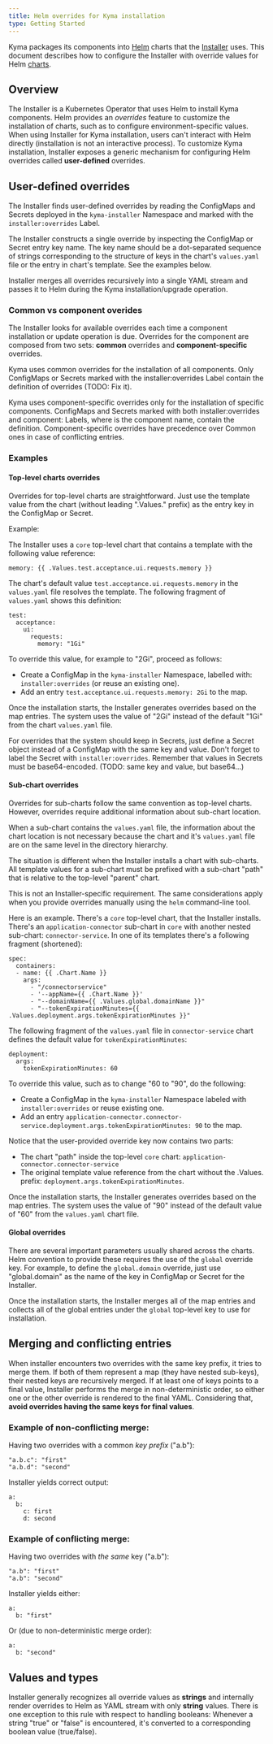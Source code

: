 ```yaml
---
title: Helm overrides for Kyma installation
type: Getting Started
---
```


Kyma packages its components into [Helm](https://github.com/helm/helm/tree/master/docs) charts that the [Installer](../../../components/installer/README.md) uses.
This document describes how to configure the Installer with override values for Helm [charts](https://github.com/helm/helm/blob/master/docs/charts.md).


## Overview

The Installer is a Kubernetes Operator that uses Helm to install Kyma components.
Helm provides an *overrides* feature to customize the installation of charts, such as to configure environment-specific values.
When using Installer for Kyma installation, users can't interact with Helm directly (installation is not an interactive process).
To customize Kyma installation, Installer exposes a generic mechanism for configuring Helm overrides called **user-defined** overrides.


## User-defined overrides

The Installer finds user-defined overrides by reading the ConfigMaps and Secrets deployed in the `kyma-installer` Namespace and marked with the `installer:overrides` Label.

The Installer constructs a single override by inspecting the ConfigMap or Secret entry key name. The key name should be a dot-separated sequence of strings corresponding to the structure of keys in the chart's `values.yaml` file or the entry in chart's template. See the examples below.

Installer merges all overrides recursively into a single YAML stream and passes it to Helm during the Kyma installation/upgrade operation.


### Common vs component overides

The Installer looks for available overrides each time a component installation or update operation is due.
Overrides for the component are composed from two sets: **common** overrides and **component-specific** overrides.

Kyma uses common overrides for the installation of all components. Only ConfigMaps or Secrets marked with the installer:overrides Label contain the definition of overrides (TODO: Fix it).

Kyma uses component-specific overrides only for the installation of specific components. ConfigMaps and Secrets marked with both installer:overrides and component: <name> Labels, where <name> is the component name, contain the definition. Component-specific overrides have precedence over Common ones in case of conflicting entries.


### Examples


#### Top-level charts overrides

Overrides for top-level charts are straightforward. Just use the template value from the chart (without leading ".Values." prefix) as the entry key in the ConfigMap or Secret.

Example:

The Installer uses a `core` top-level chart that contains a template with the following value reference:
```
memory: {{ .Values.test.acceptance.ui.requests.memory }}
```
The chart's default value `test.acceptance.ui.requests.memory` in the `values.yaml` file resolves the template.
The following fragment of `values.yaml` shows this definition:
```
test:
  acceptance:
    ui:
      requests:
        memory: "1Gi"
```

To override this value, for example to "2Gi", proceed as follows:
- Create a ConfigMap in the `kyma-installer` Namespace, labelled with: `installer:overrides` (or reuse an existing one).
- Add an entry `test.acceptance.ui.requests.memory: 2Gi` to the map.

Once the installation starts, the Installer generates overrides based on the map entries. The system uses the value of "2Gi" instead of the default "1Gi" from the chart `values.yaml` file.

For overrides that the system should keep in Secrets, just define a Secret object instead of a ConfigMap with the same key and value. Don't forget to label the Secret with `installer:overrides`. Remember that values in Secrets must be base64-encoded. (TODO: same key and value, but base64...)


#### Sub-chart overrides



Overrides for sub-charts follow the same convention as top-level charts. However, overrides require additional information about sub-chart location.

When a sub-chart contains the `values.yaml` file, the information about the chart location is not necessary because the chart and it's `values.yaml` file are on the same level in the directory hierarchy.

The situation is different when the Installer installs a chart with sub-charts.
All template values for a sub-chart must be prefixed with a sub-chart "path" that is relative to the top-level "parent" chart.

This is not an Installer-specific requirement. The same considerations apply when you provide overrides manually using the `helm` command-line tool.

Here is an example.
There's a `core` top-level chart, that the Installer installs.
There's an `application-connector` sub-chart in `core` with another nested sub-chart: `connector-service`.
In one of its templates there's a following fragment (shortened):

```
spec:
  containers:
  - name: {{ .Chart.Name }}
	args:
	  - "/connectorservice"
	  - '--appName={{ .Chart.Name }}'
	  - "--domainName={{ .Values.global.domainName }}"
	  - "--tokenExpirationMinutes={{ .Values.deployment.args.tokenExpirationMinutes }}"
```

The following fragment of the `values.yaml` file in `connector-service` chart defines the default value for `tokenExpirationMinutes`:

```
deployment:
  args:
    tokenExpirationMinutes: 60
```

To override this value, such as to change "60 to "90", do the following:

- Create a ConfigMap in the `kyma-installer` Namespace labeled with `installer:overrides` or reuse existing one.
- Add an entry `application-connector.connector-service.deployment.args.tokenExpirationMinutes: 90` to the map.

Notice that the user-provided override key now contains two parts:

- The chart "path" inside the top-level `core` chart: `application-connector.connector-service`
- The original template value reference from the chart without the .Values. prefix: `deployment.args.tokenExpirationMinutes`.

Once the installation starts, the Installer generates overrides based on the map entries. The system uses the value of "90" instead of the default value of "60" from the `values.yaml` chart file.


#### Global overrides

There are several important parameters usually shared across the charts.
Helm convention to provide these requires the use of the `global` override key.
For example, to define the `global.domain` override, just use "global.domain" as the name of the key in ConfigMap or Secret for the Installer.

Once the installation starts, the Installer merges all of the map entries and collects all of the global entries under the `global` top-level key to use for installation.


## Merging and conflicting entries

When installer encounters two overrides with the same key prefix, it tries to merge them.
If both of them represent a map (they have nested sub-keys), their nested keys are recursively merged.
If at least one of keys points to a final value,  Installer performs the merge in non-deterministic order, so either one or the other override is rendered to the final YAML.
Considering that, **avoid overrides having the same keys for final values**.

### Example of non-conflicting merge:

Having two overrides with a common *key prefix* ("a.b"):

```
"a.b.c": "first"
"a.b.d": "second"
```

Installer yields correct output:

```
a:
  b:
    c: first
    d: second
```

### Example of conflicting merge:

Having two overrides with *the same* key ("a.b"):

```
"a.b": "first"
"a.b": "second"
```

Installer yields either:

```
a:
  b: "first"
```

Or (due to non-deterministic merge order):

```
a:
  b: "second"
```


## Values and types

Installer generally recognizes all override values as **strings** and internally render overrides to Helm as YAML stream with only **string** values.
There is one exception to this rule with respect to handling booleans: Whenever a string "true" or "false" is encountered, it's converted to a corresponding boolean value (true/false).

